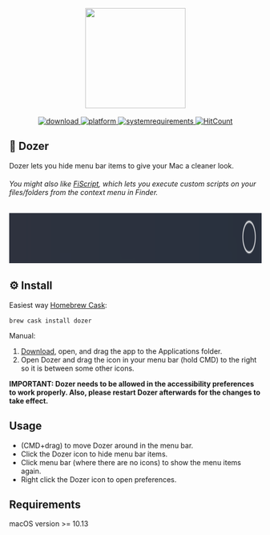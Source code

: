 <p align="center">
	<img width="200" height="200" margin-right="100%" src="https://github.com/Mortennn/Dozer/blob/master/AppIcon.png">
</p>
<p align="center">
<a href="https://github.com/Mortennn/Dozer/releases/latest">
 		<img src="https://img.shields.io/badge/download-latest-brightgreen.svg" alt="download">
	<a href="https://img.shields.io/badge/platform-macOS-lightgrey.svg">
 		<img src="https://img.shields.io/badge/platform-macOS-lightgrey.svg" alt="platform">
	</a>
	<a href="https://img.shields.io/badge/requirements-macOS High Sierra+-ff69b4.svg">
 		<img src="https://img.shields.io/badge/requirements-macOS High Sierra+-ff69b4.svg" alt="systemrequirements">
	</a>
	<a href="http://hits.dwyl.io/Mortennn/Mortennn/Dozer.svg">
 		<img width="0" src="http://hits.dwyl.io/Mortennn/Mortennn/Dozer.svg" alt="HitCount">
	</a>
</p>

## 🚀 Dozer
Dozer lets you hide menu bar items to give your Mac a cleaner look.

###### You might also like [FiScript](https://github.com/Mortennn/FiScript), which lets you execute custom scripts on your files/folders from the context menu in Finder.
<p align="center">
	<img height="100" min-width="100" src="https://github.com/Mortennn/Dozer/raw/master/demo/demo.gif" alt="desktop-image">
</p>
<p align="center"></p>

## ⚙️ Install

Easiest way [Homebrew Cask](https://caskroom.github.io/):

	brew cask install dozer	
Manual:

1. [Download](https://github.com/Mortennn/Dozer/releases/latest), open, and drag the app to the Applications folder.
2. Open Dozer and drag the icon in your menu bar (hold CMD) to the right so it is between some other icons.

**IMPORTANT: Dozer needs to be allowed in the accessibility preferences to work properly. Also, please restart Dozer afterwards for the changes to take effect.**

## Usage
- (CMD+drag) to move Dozer around in the menu bar.
- Click the Dozer icon to hide menu bar items.
- Click menu bar (where there are no icons) to show the menu items again.
- Right click the Dozer icon to open preferences.

## Requirements
macOS version >= 10.13 
